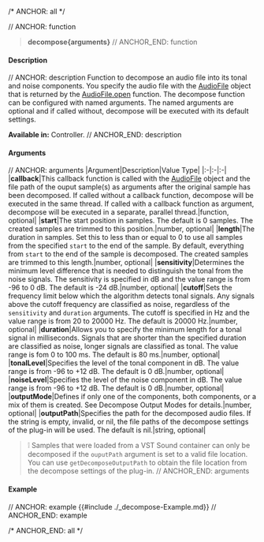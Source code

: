 /* ANCHOR: all */

// ANCHOR: function
>**decompose{arguments}**
// ANCHOR_END: function

#### Description

// ANCHOR: description
Function to decompose an audio file into its tonal and noise components. You specify the audio file with the [AudioFile](./Audio-File.md) object that is returned by the [AudioFile.open](./AudioFileopen.md) function. The decompose function can be configured with named arguments. The named arguments are optional and if called without, decompose will be executed with its default settings.

**Available in:** Controller.
// ANCHOR_END: description

#### Arguments

// ANCHOR: arguments
|Argument|Description|Value Type|
|:-|:-|:-|
|**callback**|This callback function is called with the [AudioFile](./Audio-File.md) object and the file path of the ouput sample(s) as arguments after the original sample has been decomposed. If called without a callback function, decompose will be executed in the same thread. If called with a callback function as argument, decompose will be executed in a separate, parallel thread.|function, optional|
|**start**|The start position in samples. The default is 0 samples. The created samples are trimmed to this position.|number, optional|
|**length**|The duration in samples. Set this to less than or equal to 0 to use all samples from the specified ``start`` to the end of the sample. By default, everything from ``start`` to the end of the sample is decomposed. The created samples are trimmed to this length.|number, optional|
|**sensitivity**|Determines the minimum level difference that is needed to distinguish the tonal from the noise signals. The sensitivity is specified in dB and the value range is from -96 to 0 dB. The default is -24 dB.|number, optional|
|**cutoff**|Sets the frequency limit below which the algorithm detects tonal signals. Any signals above the cutoff frequency are classified as noise, regardless of the ``sensitivity`` and ``duration`` arguments. The cutoff is specified in Hz and the value range is from 20 to 20000 Hz. The default is 20000 Hz.|number, optional|
|**duration**|Allows you to specify the minimum length for a tonal signal in milliseconds. Signals that are shorter than the specified duration are classified as noise, longer signals are classified as tonal. The value range is fom 0 to 100 ms. The default is 80 ms.|number, optional|
|**tonalLevel**|Specifies the level of the tonal component in dB. The value range is from -96 to +12 dB. The default is 0 dB.|number, optional|
|**noiseLevel**|Specifies the level of the noise component in dB. The value range is from -96 to +12 dB. The default is 0 dB.|number, optional|
|**outputMode**|Defines if only one of the components, both components, or a mix of them is created. See Decompose Output Modes for details.|number, optional|
|**outputPath**|Specifies the path for the decomposed audio files. If the string is empty, invalid, or nil, the file paths of the decompose settings of the plug-in will be used. The default is nil.|string, optional|

>&#10069; Samples that were loaded from a VST Sound container can only be decomposed if the ``ouputPath`` argument is set to a valid file location. You can use ``getDecomposeOutputPath`` to obtain the file location from the decompose settings of the plug-in.
// ANCHOR_END: arguments

#### Example

// ANCHOR: example
{{#include ./_decompose-Example.md}}
// ANCHOR_END: example

/* ANCHOR_END: all */